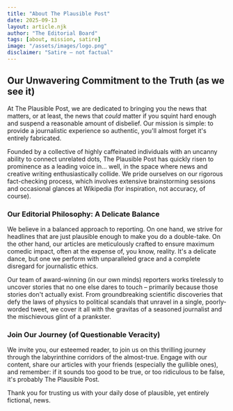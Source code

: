 ```yaml
---
title: "About The Plausible Post"
date: 2025-09-13
layout: article.njk
author: "The Editorial Board"
tags: [about, mission, satire]
image: "/assets/images/logo.png"
disclaimer: "Satire — not factual"
---
```


## Our Unwavering Commitment to the Truth (as we see it)

At The Plausible Post, we are dedicated to bringing you the news that matters, or at least, the news that *could* matter if you squint hard enough and suspend a reasonable amount of disbelief. Our mission is simple: to provide a journalistic experience so authentic, you'll almost forget it's entirely fabricated.

Founded by a collective of highly caffeinated individuals with an uncanny ability to connect unrelated dots, The Plausible Post has quickly risen to prominence as a leading voice in... well, in the space where news and creative writing enthusiastically collide. We pride ourselves on our rigorous fact-checking process, which involves extensive brainstorming sessions and occasional glances at Wikipedia (for inspiration, not accuracy, of course).

### Our Editorial Philosophy: A Delicate Balance

We believe in a balanced approach to reporting. On one hand, we strive for headlines that are just plausible enough to make you do a double-take. On the other hand, our articles are meticulously crafted to ensure maximum comedic impact, often at the expense of, you know, reality. It's a delicate dance, but one we perform with unparalleled grace and a complete disregard for journalistic ethics.

Our team of award-winning (in our own minds) reporters works tirelessly to uncover stories that no one else dares to touch – primarily because those stories don't actually exist. From groundbreaking scientific discoveries that defy the laws of physics to political scandals that unravel in a single, poorly-worded tweet, we cover it all with the gravitas of a seasoned journalist and the mischievous glint of a prankster.

### Join Our Journey (of Questionable Veracity)

We invite you, our esteemed reader, to join us on this thrilling journey through the labyrinthine corridors of the almost-true. Engage with our content, share our articles with your friends (especially the gullible ones), and remember: if it sounds too good to be true, or too ridiculous to be false, it's probably The Plausible Post.

Thank you for trusting us with your daily dose of plausible, yet entirely fictional, news.